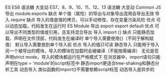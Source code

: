 ES
	ES6
		语法糖
		大变动
	ES7、8、9、10、11、12、13
		语法糖
		大变动
	Common JS
		导出
			module.exports
			缺点
				单个值（属性）的导出与对象导出混用会导出无效
		导入
			require
			缺点
				导入的值是值的拷贝，可以手动修改，存在变量污染风险
			优点
				可以动态加载，代码发生在运行时
	ES Module
		导出
			export export default
			优点
				可以导出不同类型的值或引用，且支持混合导出
		导入
			import {}
			缺点
				只能静态加载、声明在文件顶部，代码发生在编译时
				单个导入需要使用{}（不同于解构赋值）
				默认导入需要放到单个导入前
			优点
				导入的值只可读
	静态导入
		只能用于导入另一个被导出的模块，导入的模块在加载时会被编译（不能按需编译）
		无论是否声明strict mode，导入的模块都运行在严格模式下
		在浏览器中，import语句只能声明在type = 'module'的script标签中
		静态import更适合tree-shaking和静态分析工具
	动态导入
		类似函数的import()不需要依赖script标签
		动态导入是异步的